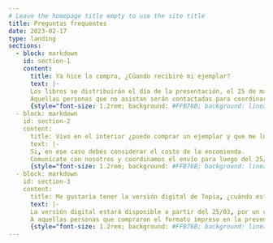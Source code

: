 ```yaml
---
# Leave the homepage title empty to use the site title
title: Preguntas frequentes
date: 2023-02-17
type: landing
sections:
  - block: markdown
    id: section-1
    content:
      title: Ya hice la compra, ¿Cúando recibiré mi ejemplar?
      text: |-
      Los libros se distribuirán el día de la presentación, el 25 de marzo. 
      Aquellas personas que no asistan serán contactadas para coordinar la entrega luego de esa fecha.  
      {style="font-size: 1.2rem; background: #FFB76B; background: linear-gradient(to right, #FFB76B 0%, #FFA73D 30%, #FF7C00 60%, #FF7F04 100%); -webkit-background-clip: text; -webkit-text-fill-color: transparent;"}
  - block: markdown
    id: section-2
    content:
      title: Vivo en el interior ¿puedo comprar un ejemplar y que me lo envíen?
      text: |-
      Si, en ese caso debés considerar el costo de la encomienda. 
      Comunícate con nosotros y coordinamos el envío para luego del 25/03.  
      {style="font-size: 1.2rem; background: #FFB76B; background: linear-gradient(to right, #FFB76B 0%, #FFA73D 30%, #FF7C00 60%, #FF7F04 100%); -webkit-background-clip: text; -webkit-text-fill-color: transparent;"}
  - block: markdown
    id: section-3
    content:
      title: Me gustaría tener la versión digital de Topia, ¿cuándo estará disponible?
      text: |-
      La versión digital estará disponible a partir del 25/03, por un costo de seis dólares y se podrá comprar tanto desde Uruguay como del exterior. 
      A aquellas personas que compraron el formato impreso en la preventa se les enviará la copia de forma gratuita al correo electrónico con el que hicieron la compra.
      {style="font-size: 1.2rem; background: #FFB76B; background: linear-gradient(to right, #FFB76B 0%, #FFA73D 30%, #FF7C00 60%, #FF7F04 100%); -webkit-background-clip: text; -webkit-text-fill-color: transparent;"}
---
```

